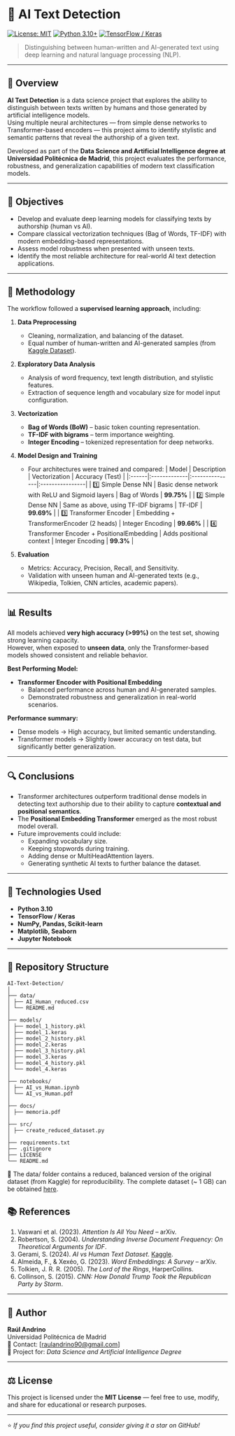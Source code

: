 # 🧠 AI Text Detection

[![License: MIT](https://img.shields.io/badge/License-MIT-yellow.svg)](LICENSE)
[![Python 3.10+](https://img.shields.io/badge/python-3.10%2B-blue.svg)](https://www.python.org/)
[![TensorFlow / Keras](https://img.shields.io/badge/TensorFlow-Keras-orange.svg)](https://www.tensorflow.org/)

> Distinguishing between human-written and AI-generated text using deep learning and natural language processing (NLP).

---

## 📄 Overview

**AI Text Detection** is a data science project that explores the ability to distinguish between texts written by humans and those generated by artificial intelligence models.  
Using multiple neural architectures — from simple dense networks to Transformer-based encoders — this project aims to identify stylistic and semantic patterns that reveal the authorship of a given text.

Developed as part of the **Data Science and Artificial Intelligence degree at Universidad Politécnica de Madrid**, this project evaluates the performance, robustness, and generalization capabilities of modern text classification models.

---

## 🎯 Objectives

- Develop and evaluate deep learning models for classifying texts by authorship (human vs AI).
- Compare classical vectorization techniques (Bag of Words, TF-IDF) with modern embedding-based representations.
- Assess model robustness when presented with unseen texts.
- Identify the most reliable architecture for real-world AI text detection applications.

---

## 🧩 Methodology

The workflow followed a **supervised learning approach**, including:

1. **Data Preprocessing**
   - Cleaning, normalization, and balancing of the dataset.
   - Equal number of human-written and AI-generated samples (from [Kaggle Dataset](https://www.kaggle.com/datasets/shanegerami/ai-vs-human-text)).

2. **Exploratory Data Analysis**
   - Analysis of word frequency, text length distribution, and stylistic features.
   - Extraction of sequence length and vocabulary size for model input configuration.

3. **Vectorization**
   - **Bag of Words (BoW)** – basic token counting representation.
   - **TF-IDF with bigrams** – term importance weighting.
   - **Integer Encoding** – tokenized representation for deep networks.

4. **Model Design and Training**
   - Four architectures were trained and compared:
     | Model | Description | Vectorization | Accuracy (Test) |
     |:------|:-------------|:---------------|:----------------|
     | 1️⃣ Simple Dense NN | Basic dense network with ReLU and Sigmoid layers | Bag of Words | **99.75%** |
     | 2️⃣ Simple Dense NN | Same as above, using TF-IDF bigrams | TF-IDF | **99.69%** |
     | 3️⃣ Transformer Encoder | Embedding + TransformerEncoder (2 heads) | Integer Encoding | **99.66%** |
     | 4️⃣ Transformer Encoder + PositionalEmbedding | Adds positional context | Integer Encoding | **99.3%** |

5. **Evaluation**
   - Metrics: Accuracy, Precision, Recall, and Sensitivity.
   - Validation with unseen human and AI-generated texts (e.g., Wikipedia, Tolkien, CNN articles, academic papers).

---

## 📊 Results

All models achieved **very high accuracy (>99%)** on the test set, showing strong learning capacity.  
However, when exposed to **unseen data**, only the Transformer-based models showed consistent and reliable behavior.

**Best Performing Model:**
- **Transformer Encoder with Positional Embedding**
  - Balanced performance across human and AI-generated samples.
  - Demonstrated robustness and generalization in real-world scenarios.

**Performance summary:**
- Dense models → High accuracy, but limited semantic understanding.  
- Transformer models → Slightly lower accuracy on test data, but significantly better generalization.

---

## 🔍 Conclusions

- Transformer architectures outperform traditional dense models in detecting text authorship due to their ability to capture **contextual and positional semantics**.
- The **Positional Embedding Transformer** emerged as the most robust model overall.
- Future improvements could include:
  - Expanding vocabulary size.
  - Keeping stopwords during training.
  - Adding dense or MultiHeadAttention layers.
  - Generating synthetic AI texts to further balance the dataset.

---

## 🧰 Technologies Used

- **Python 3.10**
- **TensorFlow / Keras**
- **NumPy, Pandas, Scikit-learn**
- **Matplotlib, Seaborn**
- **Jupyter Notebook**

---

## 📁 Repository Structure
```
AI-Text-Detection/
│
├── data/
│ ├── AI_Human_reduced.csv
│ └── README.md
│
├── models/
│ ├── model_1_history.pkl
│ ├── model_1.keras
│ ├── model_2_history.pkl
│ ├── model_2.keras
│ ├── model_3_history.pkl
│ ├── model_3.keras
│ ├── model_4_history.pkl
│ └── model_4.keras
│
├── notebooks/
│ ├── AI_vs_Human.ipynb
│ └── AI_vs_Human.pdf
│
├── docs/
│ ├── memoria.pdf
│
├── src/
│ ├── create_reduced_dataset.py
│
├── requirements.txt
├── .gitignore
├── LICENSE
└── README.md
```

📂 The data/ folder contains a reduced, balanced version of the original dataset (from Kaggle) for reproducibility.
The complete dataset (~ 1 GB) can be obtained [here](https://www.kaggle.com/datasets/shanegerami/ai-vs-human-text).

## 📚 References

1. Vaswani et al. (2023). *Attention Is All You Need* – arXiv.  
2. Robertson, S. (2004). *Understanding Inverse Document Frequency: On Theoretical Arguments for IDF*.  
3. Gerami, S. (2024). *AI vs Human Text Dataset*. [Kaggle](https://www.kaggle.com/datasets/shanegerami/ai-vs-human-text).  
4. Almeida, F., & Xexéo, G. (2023). *Word Embeddings: A Survey* – arXiv.  
5. Tolkien, J. R. R. (2005). *The Lord of the Rings*, HarperCollins.  
6. Collinson, S. (2015). *CNN: How Donald Trump Took the Republican Party by Storm*.  

---

## 👤 Author

**Raúl Andrino**  
Universidad Politécnica de Madrid  
📧 Contact: [raulandrino90@gmail.com]  
📘 Project for: *Data Science and Artificial Intelligence Degree*  

---

## ⚖️ License

This project is licensed under the **MIT License** — feel free to use, modify, and share for educational or research purposes.

---

⭐ *If you find this project useful, consider giving it a star on GitHub!*